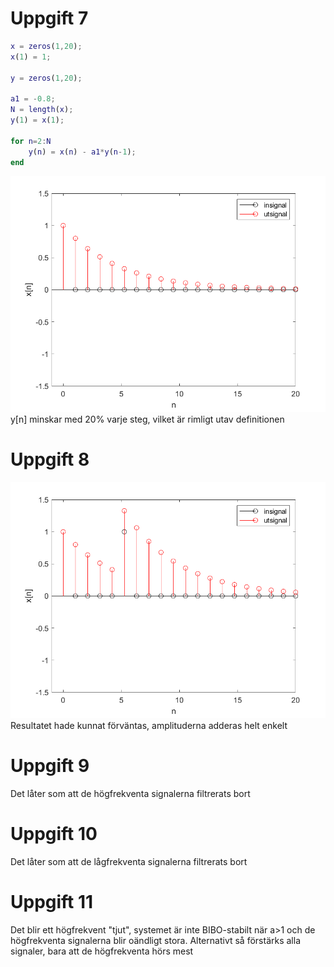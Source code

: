 # Uppgift 7
```matlab
x = zeros(1,20);
x(1) = 1;

y = zeros(1,20);

a1 = -0.8;
N = length(x);
y(1) = x(1);

for n=2:N
    y(n) = x(n) - a1*y(n-1);
end
```
![NAMN](uppg7plot.png)
y[n] minskar med 20% varje steg, vilket är rimligt utav definitionen

# Uppgift 8
![NAMN](uppg8plot.png)
Resultatet hade kunnat förväntas, amplituderna adderas helt enkelt

# Uppgift 9
Det låter som att de högfrekventa signalerna filtrerats bort

# Uppgift 10
Det låter som att de lågfrekventa signalerna filtrerats bort

# Uppgift 11
Det blir ett högfrekvent "tjut", systemet är inte BIBO-stabilt när a>1
och de högfrekventa signalerna blir oändligt stora.
Alternativt så förstärks alla signaler, bara att de högfrekventa hörs mest

